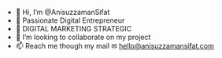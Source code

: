 - 👋 Hi, I’m @AnisuzzamanSifat
- 👀 Passionate Digital Entrepreneur
- 🌱 DIGITAL MARKETING STRATEGIC
- 💞️ I’m looking to collaborate on my project 
- 📫 Reach me though my mail ✉ hello@anisuzzamansifat.com
<!---
AnisuzzamanSifat/AnisuzzamanSifat is a ✨ special ✨ repository because its `README.md` (this file) appears on your GitHub profile.
You can click the Preview link to take a look at your changes.
--->
